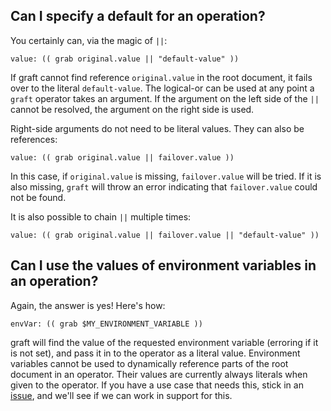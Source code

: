 ## Can I specify a default for an operation?

You certainly can, via the magic of `||`:

```
value: (( grab original.value || "default-value" ))
```

If graft cannot find reference `original.value` in the root document,
it fails over to the literal `default-value`. The logical-or can be used
at any point a `graft` operator takes an argument. If the argument on the
left side of the `||` cannot be resolved, the argument on the right side is
used. 

Right-side arguments do not need to be literal values. They can also be references:

```
value: (( grab original.value || failover.value ))
```

In this case, if `original.value` is missing, `failover.value` will be tried.
If it is also missing, `graft` will throw an error indicating that `failover.value`
could not be found.

It is also possible to chain `||` multiple times:

```
value: (( grab original.value || failover.value || "default-value" ))
```

## Can I use the values of environment variables in an operation?

Again, the answer is yes! Here's how:

```
envVar: (( grab $MY_ENVIRONMENT_VARIABLE ))
```

graft will find the value of the requested environment variable (erroring if it is not set),
and pass it in to the operator as a literal value. Environment variables cannot be used to dynamically
reference parts of the root document in an operator. Their values are currently always literals when
given to the operator. If you have a use case that needs this, stick in an [issue][issues], and
we'll see if we can work in support for this.

[issues]: https://github.com/wayneeseguin/graft/issues/new
